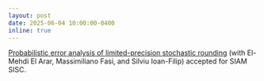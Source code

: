 ```yaml
---
layout: post
date: 2025-06-04 10:00:00-0400
inline: true
---
```


[Probabilistic error analysis of limited-precision stochastic rounding](https://hal.science/hal-04665809v3/document) (with El-Mehdi El Arar, Massimiliano Fasi, and Silviu Ioan-Filip) accepted for SIAM SISC.
